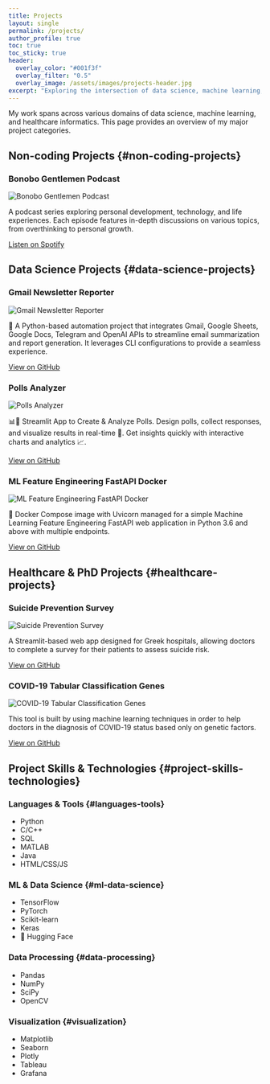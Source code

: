 ```yaml
---
title: Projects
layout: single
permalink: /projects/
author_profile: true
toc: true
toc_sticky: true
header:
  overlay_color: "#001f3f"
  overlay_filter: "0.5"
  overlay_image: /assets/images/projects-header.jpg
excerpt: "Exploring the intersection of data science, machine learning, and healthcare"
---
```


<div class="projects-intro">
  <p>My work spans across various domains of data science, machine learning, and healthcare informatics. This page provides an overview of my major project categories.</p>
</div>

## Non-coding Projects {#non-coding-projects}

<div class="project-card" id="bonobo-gentlemen">
  <h3>Bonobo Gentlemen Podcast</h3>
  <div class="project-content">
    <div class="project-details">
      <img src="../assets/images/projects/bonobo-gentlemen.png" alt="Bonobo Gentlemen Podcast" class="project-image">
      <div class="project-text">
        <p>A podcast series exploring personal development, technology, and life experiences. Each episode features in-depth discussions on various topics, from overthinking to personal growth.</p>
        <div class="project-links">
          <a href="https://open.spotify.com/episode/6A4DSZ3T7MX6pTnh0XDlau" class="btn btn--primary" target="_blank">Listen on Spotify</a>
        </div>
      </div>
    </div>
  </div>
</div>

## Data Science Projects {#data-science-projects}


<div class="project-card" id="gmail-reporter">
  <h3>Gmail Newsletter Reporter</h3>
  <div class="project-content">
    <div class="project-details">
      <img src="../assets/images/projects/gmail-reporter.png" alt="Gmail Newsletter Reporter" class="project-image">
      <div class="project-text">
        <p>📧 A Python-based automation project that integrates Gmail, Google Sheets, Google Docs, Telegram and OpenAI APIs to streamline email summarization and report generation. It leverages CLI configurations to provide a seamless experience.</p>
        <div class="project-links">
          <a href="https://github.com/jimmyg1997/gmail-newsletter-reporter" class="btn btn--primary" target="_blank">View on GitHub</a>
        </div>
      </div>
    </div>
  </div>
</div>

<div class="project-card" id="polls-analyzer">
  <h3>Polls Analyzer</h3>
  <div class="project-content">
    <div class="project-details">
      <img src="../assets/images/projects/polls-analyzer.png" alt="Polls Analyzer" class="project-image">
      <div class="project-text">
        <p>📊💬 Streamlit App to Create & Analyze Polls. Design polls, collect responses, and visualize results in real-time 🚀. Get insights quickly with interactive charts and analytics 📈.</p>
        <div class="project-links">
          <a href="https://github.com/jimmyg1997/polls-analyzer" class="btn btn--primary" target="_blank">View on GitHub</a>
        </div>
      </div>
    </div>
  </div>
</div>

<div class="project-card" id="ml-feature-engineering">
  <h3>ML Feature Engineering FastAPI Docker</h3>
  <div class="project-content">
    <div class="project-details">
      <img src="../assets/images/projects/ml-feature-engineering.png" alt="ML Feature Engineering FastAPI Docker" class="project-image">
      <div class="project-text">
        <p>🤖 Docker Compose image with Uvicorn managed for a simple Machine Learning Feature Engineering FastAPI web application in Python 3.6 and above with multiple endpoints.</p>
        <div class="project-links">
          <a href="https://github.com/jimmyg1997/ml-feature-engineering-fastapi-docker" class="btn btn--primary" target="_blank">View on GitHub</a>
        </div>
      </div>
    </div>
  </div>
</div>

## Healthcare & PhD Projects {#healthcare-projects}

<div class="project-card" id="suicide-prevention">
  <h3>Suicide Prevention Survey</h3>
  <div class="project-content">
    <div class="project-details">
      <img src="../assets/images/projects/suicide-prevention.png" alt="Suicide Prevention Survey" class="project-image">
      <div class="project-text">
        <p>A Streamlit-based web app designed for Greek hospitals, allowing doctors to complete a survey for their patients to assess suicide risk.</p>
        <div class="project-links">
          <a href="https://github.com/jimmyg1997/suicide-prevention-survey" class="btn btn--primary" target="_blank">View on GitHub</a>
        </div>
      </div>
    </div>
  </div>
</div>

<div class="project-card" id="covid-classification">
  <h3>COVID-19 Tabular Classification Genes</h3>
  <div class="project-content">
    <div class="project-details">
      <img src="../assets/images/projects/covid-classification.png" alt="COVID-19 Tabular Classification Genes" class="project-image">
      <div class="project-text">
        <p>This tool is built by using machine learning techniques in order to help doctors in the diagnosis of COVID-19 status based only on genetic factors.</p>
        <div class="project-links">
          <a href="https://github.com/jimmyg1997/COVID-19-Tabular-Classification-Genes" class="btn btn--primary" target="_blank">View on GitHub</a>
        </div>
      </div>
    </div>
  </div>
</div>

## Project Skills & Technologies {#project-skills-technologies}

### Languages & Tools {#languages-tools}
* Python
* C/C++
* SQL
* MATLAB
* Java
* HTML/CSS/JS

### ML & Data Science {#ml-data-science}
* TensorFlow
* PyTorch
* Scikit-learn
* Keras
* 🤗 Hugging Face

### Data Processing {#data-processing}
* Pandas
* NumPy
* SciPy
* OpenCV

### Visualization {#visualization}
* Matplotlib
* Seaborn
* Plotly
* Tableau
* Grafana 